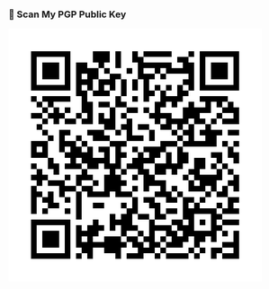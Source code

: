 ### 📱 Scan My PGP Public Key
[![PGP QR Code](https://github.com/codythebeast89/codythebeast89/blob/main/pgp_qr_code.png)](https://gist.github.com/codythebeast89/dbba2c4970b1bdc185dac876d8cc2899)

